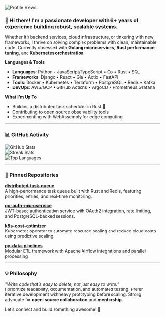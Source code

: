 ![Profile Views](https://komarev.com/ghpvc/?username=nelliewood398&style=flat-square&color=blue)  
  

### 👋 Hi there! I'm a passionate developer with 6+ years of experience building robust, scalable systems.  
Whether it’s backend services, cloud infrastructure, or tinkering with new frameworks, I thrive on solving complex problems with clean, maintainable code. Currently obsessed with **Golang microservices**, **Rust performance tuning**, and **Kubernetes orchestration**.  

**Languages & Tools**  
- **Languages**: Python • JavaScript/TypeScript • Go • Rust • SQL  
- **Frameworks**: Django • React • Gin • Actix • FastAPI  
- **Tools**: Docker • Kubernetes • Terraform • PostgreSQL • Redis • Kafka  
- **DevOps**: AWS/GCP • GitHub Actions • ArgoCD • Prometheus/Grafana  

**What I’m Up To**  
- Building a distributed task scheduler in Rust 🦀  
- Contributing to open-source observability tools  
- Experimenting with WebAssembly for edge computing  

---

### 📊 GitHub Activity  
![GitHub Stats](https://github-readme-stats.vercel.app/api?username=nelliewood398&show_icons=true&theme=dark&hide_border=true&include_all_commits=true)  
![Streak Stats](https://github-readme-streak-stats.herokuapp.com?user=nelliewood398&theme=dark&hide_border=true)  
![Top Languages](https://github-readme-stats.vercel.app/api/top-langs/?username=nelliewood398&layout=compact&theme=dark&hide_border=true&langs_count=8)  

---

### 🎯 Pinned Repositories  
**[distributed-task-queue](https://github.com/nelliewood398/distributed-task-queue)**  
A high-performance task queue built with Rust and Redis, featuring priorities, retries, and real-time monitoring.  

**[go-auth-microservice](https://github.com/nelliewood398/go-auth-microservice)**  
JWT-based authentication service with OAuth2 integration, rate limiting, and PostgreSQL-backed sessions.  

**[k8s-cost-optimizer](https://github.com/nelliewood398/k8s-cost-optimizer)**  
Kubernetes operator to automate resource scaling and reduce cloud costs using predictive scaling.  

**[py-data-pipelines](https://github.com/nelliewood398/py-data-pipelines)**  
Modular ETL framework with Apache Airflow integrations and parallel processing.  

---

### 💡 Philosophy  
*"Write code that’s easy to delete, not just easy to write."*  
I prioritize readability, documentation, and automated testing. Prefer iterative development withheavy prototyping before scaling. Strong advocate for **open-source collaboration** and **mentorship**.  

Let’s connect and build something awesome! 🚀
